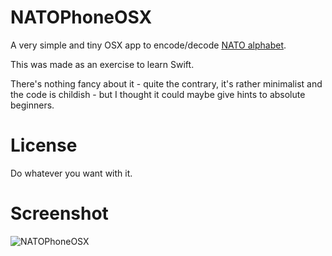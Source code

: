 # NATOPhoneOSX

A very simple and tiny OSX app to encode/decode [NATO alphabet](https://en.wikipedia.org/wiki/NATO_phonetic_alphabet).

This was made as an exercise to learn Swift.

There's nothing fancy about it - quite the contrary, it's rather minimalist and the code is childish - but I thought it could maybe give hints to absolute beginners.

# License

Do whatever you want with it.

# Screenshot

![NATOPhoneOSX](https://www.evernote.com/shard/s89/sh/5bd2dd90-498b-4e21-be9a-42d56c5066aa/b34f821b8bf95c6b9c222b978c4b8e67/deep/0/NatoPhoneOSX.png)